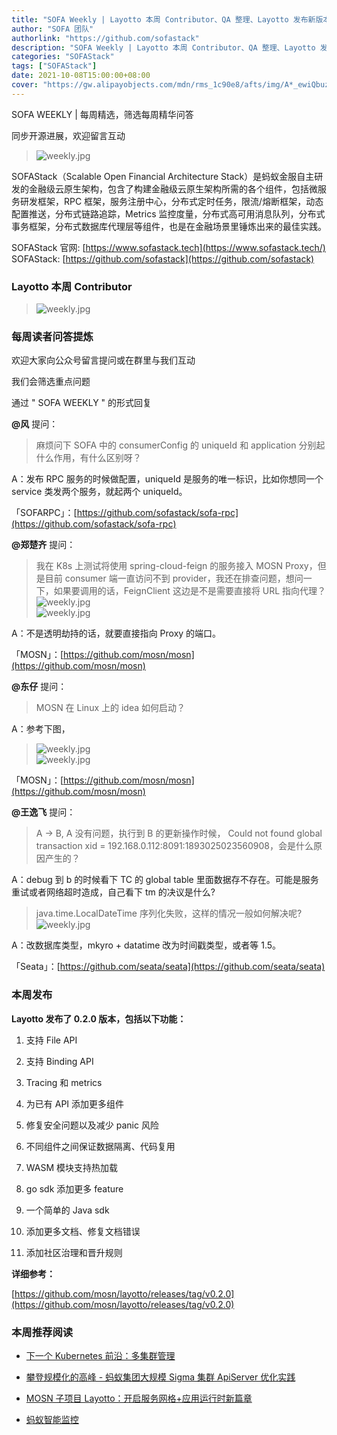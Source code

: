```yaml
---
title: "SOFA Weekly | Layotto 本周 Contributor、QA 整理、Layotto 发布新版本"
author: "SOFA 团队"
authorlink: "https://github.com/sofastack"
description: "SOFA Weekly | Layotto 本周 Contributor、QA 整理、Layotto 发布新版本"
categories: "SOFAStack"
tags: ["SOFAStack"]
date: 2021-10-08T15:00:00+08:00
cover: "https://gw.alipayobjects.com/mdn/rms_1c90e8/afts/img/A*_ewiQbuzeOQAAAAAAAAAAAAAARQnAQ"
---
```


SOFA WEEKLY | 每周精选，筛选每周精华问答

同步开源进展，欢迎留言互动

> ![weekly.jpg](https://gw.alipayobjects.com/mdn/rms_1c90e8/afts/img/A*_ewiQbuzeOQAAAAAAAAAAAAAARQnAQ)

SOFAStack（Scalable Open Financial Architecture Stack）是蚂蚁金服自主研发的金融级云原生架构，包含了构建金融级云原生架构所需的各个组件，包括微服务研发框架，RPC 框架，服务注册中心，分布式定时任务，限流/熔断框架，动态配置推送，分布式链路追踪，Metrics 监控度量，分布式高可用消息队列，分布式事务框架，分布式数据库代理层等组件，也是在金融场景里锤炼出来的最佳实践。

SOFAStack 官网: [https://www.sofastack.tech](https://www.sofastack.tech/)
SOFAStack: [https://github.com/sofastack](https://github.com/sofastack)

### Layotto 本周 Contributor

> ![weekly.jpg](https://gw.alipayobjects.com/mdn/rms_1c90e8/afts/img/A*7_MlSqxOxEEAAAAAAAAAAAAAARQnAQ)

### 每周读者问答提炼

欢迎大家向公众号留言提问或在群里与我们互动

我们会筛选重点问题

通过 " SOFA WEEKLY " 的形式回复

**@风** 提问：

> 麻烦问下 SOFA 中的 consumerConfig 的 uniqueId 和 application 分别起什么作用，有什么区别呀？

A：发布 RPC 服务的时候做配置，uniqueId 是服务的唯一标识，比如你想同一个 service 类发两个服务，就起两个 uniqueId。

「SOFARPC」：[https://github.com/sofastack/sofa-rpc](https://github.com/sofastack/sofa-rpc)

**@郑楚齐** 提问：

> 我在 K8s 上测试将使用 spring-cloud-feign 的服务接入 MOSN Proxy，但是目前 consumer 端一直访问不到 provider，我还在排查问题，想问一下，如果要调用的话，FeignClient 这边是不是需要直接将 URL 指向代理？<br/>
>![weekly.jpg](https://gw.alipayobjects.com/zos/bmw-prod/1c4d440e-0972-4a13-82fb-8d3237966e6b.webp)<br/>
>![weekly.jpg](https://gw.alipayobjects.com/zos/bmw-prod/457a5411-41a6-4e37-9b37-50589987e639.webp)

A：不是透明劫持的话，就要直接指向 Proxy 的端口。

「MOSN」：[https://github.com/mosn/mosn](https://github.com/mosn/mosn)

**@东仔** 提问：

> MOSN 在 Linux 上的 idea 如何启动？

A：参考下图，

> ![weekly.jpg](https://gw.alipayobjects.com/zos/bmw-prod/db92b023-2934-4042-8838-4ae58ec2f7a4.webp)<br/>
>![weekly.jpg](https://gw.alipayobjects.com/zos/bmw-prod/b7110a54-fee9-429d-95bf-acd7656c91f1.webp)

「MOSN」：[https://github.com/mosn/mosn](https://github.com/mosn/mosn)

**@王逸飞** 提问：

> A -> B, A 没有问题，执行到 B 的更新操作时候， Could not found global transaction xid = 192.168.0.112:8091:1893025023560908，会是什么原因产生的？

A：debug 到 b 的时候看下 TC 的 global table 里面数据存不存在。可能是服务重试或者网络超时造成，自己看下 tm 的决议是什么?

> java.time.LocalDateTime 序列化失败，这样的情况一般如何解决呢?<br/>
>![weekly.jpg](https://gw.alipayobjects.com/zos/bmw-prod/71154451-798b-4730-b5e1-90e3f6a4d803.webp)

A：改数据库类型，mkyro + datatime 改为时间戳类型，或者等 1.5。

「Seata」：[https://github.com/seata/seata](https://github.com/seata/seata)

### 本周发布

**Layotto 发布了 0.2.0 版本，包括以下功能：**

1. 支持 File API

2. 支持 Binding API

3. Tracing 和 metrics

4. 为已有 API 添加更多组件

5. 修复安全问题以及减少 panic 风险

6. 不同组件之间保证数据隔离、代码复用

7. WASM 模块支持热加载

8. go sdk 添加更多 feature

9. 一个简单的 Java sdk

10. 添加更多文档、修复文档错误

11. 添加社区治理和晋升规则

**详细参考：**

[https://github.com/mosn/layotto/releases/tag/v0.2.0](https://github.com/mosn/layotto/releases/tag/v0.2.0)

### 本周推荐阅读

- [下一个 Kubernetes 前沿：多集群管理](https://mp.weixin.qq.com/s?__biz=MzUzMzU5Mjc1Nw==&mid=2247495694&idx=1&sn=0e2d5b03ac7320e8d1bcca3d547fdee8&chksm=faa31fd4cdd496c2d646e1c651b601fab83acfb5f4361ca340cde0b029b78e9c894ccb094107&scene=21)

- [攀登规模化的高峰 - 蚂蚁集团大规模 Sigma 集群 ApiServer 优化实践](https://mp.weixin.qq.com/s?__biz=MzUzMzU5Mjc1Nw==&mid=2247495579&idx=1&sn=67d0abc1c513ba4f815550d235b7a109&chksm=faa30041cdd489577c0e3469348ebad2ab2cc12cdfebca3a4f9e8dcd5ba828a76f500e8c0115&scene=21)

- [MOSN 子项目 Layotto：开启服务网格+应用运行时新篇章](https://mp.weixin.qq.com/s?__biz=MzUzMzU5Mjc1Nw==&mid=2247488835&idx=1&sn=d645b9abc866048e679b56bfe3b72482&chksm=faa0fa99cdd7738ff1749ae75b1670f953c92b70dcf0358337977438fd74b632b21a7b17ece3&scene=21#wechat_redirect)

- [蚂蚁智能监控](https://mp.weixin.qq.com/s?__biz=MzUzMzU5Mjc1Nw==&mid=2247494372&idx=1&sn=bb10a77c657251ee29d5fcc19c058ce7&chksm=faa3053ecdd48c28c35e262d04659766d8c0b411f1d5605b2dd7981b4345e1d4bf47cc977130&scene=21)
